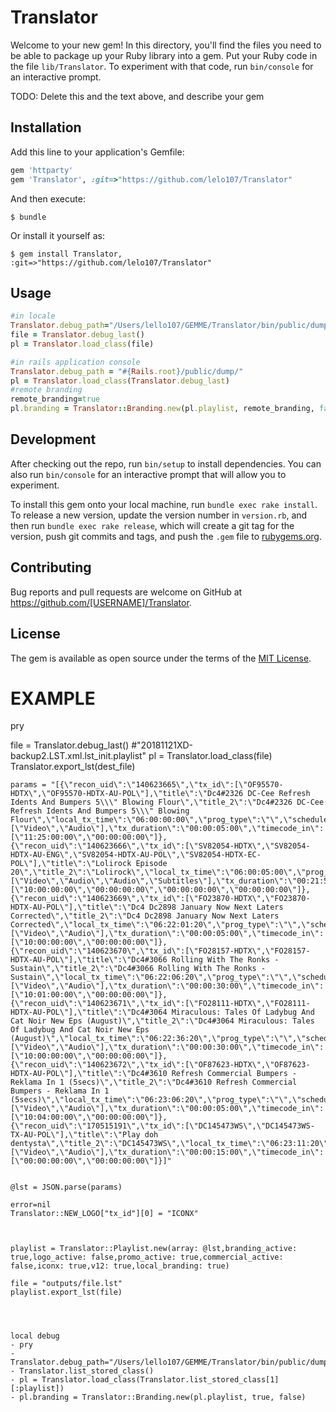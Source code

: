 # Translator

Welcome to your new gem! In this directory, you'll find the files you need to be able to package up your Ruby library into a gem. Put your Ruby code in the file `lib/Translator`. To experiment with that code, run `bin/console` for an interactive prompt.

TODO: Delete this and the text above, and describe your gem

## Installation

Add this line to your application's Gemfile:

```ruby
gem 'httparty'
gem 'Translator', :git=>"https://github.com/lelo107/Translator"
```

And then execute:

    $ bundle

Or install it yourself as:

    $ gem install Translator, :git=>"https://github.com/lelo107/Translator"

## Usage

```ruby
#in locale 
Translator.debug_path="/Users/lello107/GEMME/Translator/bin/public/dump/"
file = Translator.debug_last()
pl = Translator.load_class(file)

#in rails application console
Translator.debug_path = "#{Rails.root}/public/dump/"
pl = Translator.load_class(Translator.debug_last)
#remote branding
remote_branding=true
pl.branding = Translator::Branding.new(pl.playlist, remote_branding, false)

```
## Development

After checking out the repo, run `bin/setup` to install dependencies. You can also run `bin/console` for an interactive prompt that will allow you to experiment.

To install this gem onto your local machine, run `bundle exec rake install`. To release a new version, update the version number in `version.rb`, and then run `bundle exec rake release`, which will create a git tag for the version, push git commits and tags, and push the `.gem` file to [rubygems.org](https://rubygems.org).

## Contributing

Bug reports and pull requests are welcome on GitHub at https://github.com/[USERNAME]/Translator.


## License

The gem is available as open source under the terms of the [MIT License](http://opensource.org/licenses/MIT).


# EXAMPLE ##

pry

file = Translator.debug_last() #"20181121XD-backup2.LST.xml.lst_init.playlist"
pl = Translator.load_class(file)
Translator.export_lst(dest_file)



    params = "[{\"recon_uid\":\"140623665\",\"tx_id\":[\"OF95570-HDTX\",\"OF95570-HDTX-AU-POL\"],\"title\":\"Dc4#2326 DC-Cee Refresh Idents And Bumpers 5\\\" Blowing Flour\",\"title_2\":\"Dc4#2326 DC-Cee Refresh Idents And Bumpers 5\\\" Blowing Flour\",\"local_tx_time\":\"06:00:00:00\",\"prog_type\":\"\",\"schedule_event_type\":\"IDT\",\"event_type\":\"PRES\",\"component_type\":[\"Video\",\"Audio\"],\"tx_duration\":\"00:00:05:00\",\"timecode_in\":[\"11:25:00:00\",\"00:00:00:00\"]},{\"recon_uid\":\"140623666\",\"tx_id\":[\"SV82054-HDTX\",\"SV82054-HDTX-AU-ENG\",\"SV82054-HDTX-AU-POL\",\"SV82054-HDTX-EC-POL\"],\"title\":\"Lolirock Episode 20\",\"title_2\":\"Lolirock\",\"local_tx_time\":\"06:00:05:00\",\"prog_type\":\"Series\",\"schedule_event_type\":\"PROG\",\"event_type\":\"PROG\",\"component_type\":[\"Video\",\"Audio\",\"Audio\",\"Subtitles\"],\"tx_duration\":\"00:21:56:20\",\"timecode_in\":[\"10:00:00:00\",\"00:00:00:00\",\"00:00:00:00\",\"00:00:00:00\"]},{\"recon_uid\":\"140623669\",\"tx_id\":[\"FO23870-HDTX\",\"FO23870-HDTX-AU-POL\"],\"title\":\"Dc4 Dc2898 January Now Next Laters Corrected\",\"title_2\":\"Dc4 Dc2898 January Now Next Laters Corrected\",\"local_tx_time\":\"06:22:01:20\",\"prog_type\":\"\",\"schedule_event_type\":\"NAV\",\"event_type\":\"PRES\",\"component_type\":[\"Video\",\"Audio\"],\"tx_duration\":\"00:00:05:00\",\"timecode_in\":[\"10:00:00:00\",\"00:00:00:00\"]},{\"recon_uid\":\"140623670\",\"tx_id\":[\"FO28157-HDTX\",\"FO28157-HDTX-AU-POL\"],\"title\":\"Dc4#3066 Rolling With The Ronks - Sustain\",\"title_2\":\"Dc4#3066 Rolling With The Ronks - Sustain\",\"local_tx_time\":\"06:22:06:20\",\"prog_type\":\"\",\"schedule_event_type\":\"PRO\",\"event_type\":\"PROM\",\"component_type\":[\"Video\",\"Audio\"],\"tx_duration\":\"00:00:30:00\",\"timecode_in\":[\"10:01:00:00\",\"00:00:00:00\"]},{\"recon_uid\":\"140623671\",\"tx_id\":[\"FO28111-HDTX\",\"FO28111-HDTX-AU-POL\"],\"title\":\"Dc4#3064 Miraculous: Tales Of Ladybug And Cat Noir New Eps (August)\",\"title_2\":\"Dc4#3064 Miraculous: Tales Of Ladybug And Cat Noir New Eps (August)\",\"local_tx_time\":\"06:22:36:20\",\"prog_type\":\"\",\"schedule_event_type\":\"PRO\",\"event_type\":\"PROM\",\"component_type\":[\"Video\",\"Audio\"],\"tx_duration\":\"00:00:30:00\",\"timecode_in\":[\"10:00:00:00\",\"00:00:00:00\"]},{\"recon_uid\":\"140623672\",\"tx_id\":[\"OF87623-HDTX\",\"OF87623-HDTX-AU-POL\"],\"title\":\"Dc4#3610 Refresh Commercial Bumpers - Reklama In 1 (5secs)\",\"title_2\":\"Dc4#3610 Refresh Commercial Bumpers - Reklama In 1 (5secs)\",\"local_tx_time\":\"06:23:06:20\",\"prog_type\":\"\",\"schedule_event_type\":\"BCI\",\"event_type\":\"PRES\",\"component_type\":[\"Video\",\"Audio\"],\"tx_duration\":\"00:00:05:00\",\"timecode_in\":[\"10:04:00:00\",\"00:00:00:00\"]},{\"recon_uid\":\"170515191\",\"tx_id\":[\"DC145473WS\",\"DC145473WS-TX-AU-POL\"],\"title\":\"Play doh dentysta\",\"title_2\":\"DC145473WS\",\"local_tx_time\":\"06:23:11:20\",\"prog_type\":\"\",\"schedule_event_type\":\"COM\",\"event_type\":\"COMM\",\"component_type\":[\"Video\",\"Audio\"],\"tx_duration\":\"00:00:15:00\",\"timecode_in\":[\"00:00:00:00\",\"00:00:00:00\"]}]"


    @lst = JSON.parse(params)

    error=nil
    Translator::NEW_LOGO["tx_id"][0] = "ICONX"
      


    playlist = Translator::Playlist.new(array: @lst,branding_active: true,logo_active: false,promo_active: true,commercial_active: false,iconx: true,v12: true,local_branding: true)      

    file = "outputs/file.lst"
    playlist.export_lst(file)


    

	local debug
	- pry
    - Translator.debug_path="/Users/lello107/GEMME/Translator/bin/public/dump/"
    - Translator.list_stored_class()
	- pl = Translator.load_class(Translator.list_stored_class[1][:playlist])
	- pl.branding = Translator::Branding.new(pl.playlist, true, false)


